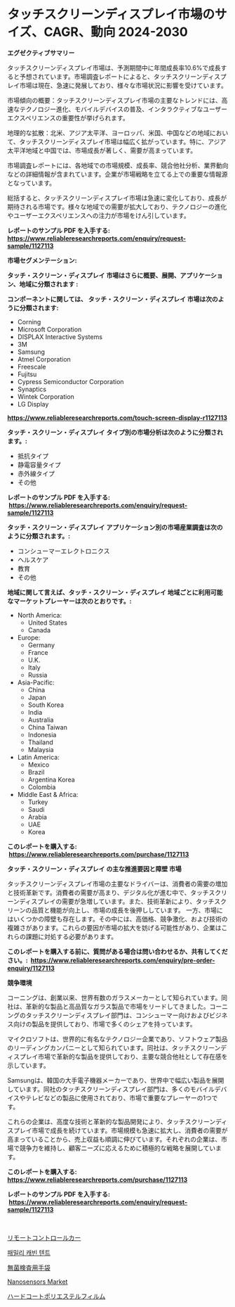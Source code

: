 <p><h1>タッチスクリーンディスプレイ市場のサイズ、CAGR、動向 2024-2030</h1></p><p><strong>エグゼクティブサマリー</strong></p>
<p><p>タッチスクリーンディスプレイ市場は、予測期間中に年間成長率10.6%で成長すると予想されています。市場調査レポートによると、タッチスクリーンディスプレイ市場は現在、急速に発展しており、様々な市場状況に影響を受けています。</p><p>市場傾向の概要：タッチスクリーンディスプレイ市場の主要なトレンドには、高速なテクノロジー進化、モバイルデバイスの普及、インタラクティブなユーザーエクスペリエンスの重要性が挙げられます。</p><p>地理的な拡散：北米、アジア太平洋、ヨーロッパ、米国、中国などの地域において、タッチスクリーンディスプレイ市場は幅広く拡がっています。特に、アジア太平洋地域と中国では、市場成長が著しく、需要が高まっています。</p><p>市場調査レポートには、各地域での市場規模、成長率、競合他社分析、業界動向などの詳細情報が含まれています。企業が市場戦略を立てる上での重要な情報源となっています。</p><p>総括すると、タッチスクリーンディスプレイ市場は急速に変化しており、成長が期待される市場です。様々な地域での需要が拡大しており、テクノロジーの進化やユーザーエクスペリエンスへの注力が市場をけん引しています。</p></p>
<p><strong>レポートのサンプル PDF を入手する: <a href="https://www.reliableresearchreports.com/enquiry/request-sample/1127113">https://www.reliableresearchreports.com/enquiry/request-sample/1127113</a></strong></p>
<p><strong>市場セグメンテーション:</strong></p>
<p><strong> タッチ・スクリーン・ディスプレイ 市場はさらに概要、展開、アプリケーション、地域に分類されます :</strong></p>
<p><strong>コンポーネントに関しては、 タッチ・スクリーン・ディスプレイ 市場は次のように分類されます: &nbsp;</strong></p>
<p><ul><li>Corning</li><li>Microsoft Corporation</li><li>DISPLAX Interactive Systems</li><li>3M</li><li>Samsung</li><li>Atmel Corporation</li><li>Freescale</li><li>Fujitsu</li><li>Cypress Semiconductor Corporation</li><li>Synaptics</li><li>Wintek Corporation</li><li>LG Display</li></ul></p>
<p><strong><a href="https://www.reliableresearchreports.com/touch-screen-display-r1127113">https://www.reliableresearchreports.com/touch-screen-display-r1127113</a></strong></p>
<p><strong> タッチ・スクリーン・ディスプレイ タイプ別の市場分析は次のように分類されます。:</strong></p>
<p><ul><li>抵抗タイプ</li><li>静電容量タイプ</li><li>赤外線タイプ</li><li>その他</li></ul></p>
<p><strong>レポートのサンプル PDF を入手する: &nbsp;<a href="https://www.reliableresearchreports.com/enquiry/request-sample/1127113">https://www.reliableresearchreports.com/enquiry/request-sample/1127113</a></strong></p>
<p><strong> タッチ・スクリーン・ディスプレイ アプリケーション別の市場産業調査は次のように分類されます。:</strong></p>
<p><ul><li>コンシューマーエレクトロニクス</li><li>ヘルスケア</li><li>教育</li><li>その他</li></ul></p>
<p><strong>地域に関して言えば、タッチ・スクリーン・ディスプレイ 地域ごとに利用可能なマーケットプレーヤーは次のとおりです。:</strong></p>
<p><ul>
    <li>
        North America:
        <ul>
            <li>United States</li>
            <li>Canada</li>
        </ul>
    </li>
    <li>
        Europe:
        <ul>
            <li>Germany</li>
            <li>France</li>
            <li>U.K.</li>
            <li>Italy</li>
            <li>Russia</li>
        </ul>
    </li>
    <li>
        Asia-Pacific:
        <ul>
            <li>China</li>
            <li>Japan</li>
            <li>South Korea</li>
            <li>India</li>
            <li>Australia</li>
            <li>China Taiwan</li>
            <li>Indonesia</li>
            <li>Thailand</li>
            <li>Malaysia</li>
        </ul>
    </li>
    <li>
        Latin America:
        <ul>
            <li>Mexico</li>
            <li>Brazil</li>
            <li>Argentina Korea</li>
            <li>Colombia</li>
        </ul>
    </li>
    <li>
        Middle East & Africa:
        <ul>
            <li>Turkey</li>
            <li>Saudi</li>
            <li>Arabia</li>
            <li>UAE</li>
            <li>Korea</li>
        </ul>
    </li>
    </ul></p>
<p><strong>このレポートを購入する: &nbsp;<a href="https://www.reliableresearchreports.com/purchase/1127113">https://www.reliableresearchreports.com/purchase/1127113</a></strong></p>
<p><strong>タッチ・スクリーン・ディスプレイ の主な推進要因と障壁 市場</strong></p>
<p><p>タッチスクリーンディスプレイ市場の主要なドライバーは、消費者の需要の増加と技術革新です。消費者の需要が高まり、デジタル化が進む中で、タッチスクリーンディスプレイの需要が急増しています。また、技術革新により、タッチスクリーンの品質と機能が向上し、市場の成長を後押ししています。 一方、市場にはいくつかの障壁も存在します。その中には、高価格、競争激化、および技術の複雑さがあります。これらの要因が市場の拡大を妨げる可能性があり、企業はこれらの課題に対処する必要があります。</p></p>
<p><strong>このレポートを購入する前に、質問がある場合は問い合わせるか、共有してください。:&nbsp; <a href="https://www.reliableresearchreports.com/enquiry/pre-order-enquiry/1127113">https://www.reliableresearchreports.com/enquiry/pre-order-enquiry/1127113</a></strong></p>
<p><strong>競争環境</strong></p>
<p><p>コーニングは、創業以来、世界有数のガラスメーカーとして知られています。同社は、革新的な製品と高品質なガラス製品で市場をリードしてきました。コーニングのタッチスクリーンディスプレイ部門は、コンシューマー向けおよびビジネス向けの製品を提供しており、市場で多くのシェアを持っています。</p><p>マイクロソフトは、世界的に有名なテクノロジー企業であり、ソフトウェア製品のリーディングカンパニーとして知られています。同社は、タッチスクリーンディスプレイ市場で革新的な製品を提供しており、主要な競合他社として存在感を示しています。</p><p>Samsungは、韓国の大手電子機器メーカーであり、世界中で幅広い製品を展開しています。同社のタッチスクリーンディスプレイ部門は、多くのモバイルデバイスやテレビなどの製品に使用されており、市場で重要なプレーヤーの1つです。</p><p>これらの企業は、高度な技術と革新的な製品開発により、タッチスクリーンディスプレイ市場で成長を続けています。市場規模も急速に拡大し、消費者の需要が高まっていることから、売上収益も順調に伸びています。それぞれの企業は、市場で競争力を維持し、顧客ニーズに応えるために積極的な戦略を展開しています。</p></p>
<p><strong>このレポートを購入する: &nbsp; <a href="https://www.reliableresearchreports.com/purchase/1127113">https://www.reliableresearchreports.com/purchase/1127113</a></strong></p>
<p><strong>レポートのサンプル PDF を入手する: &nbsp;<a href="https://www.reliableresearchreports.com/enquiry/request-sample/1127113">https://www.reliableresearchreports.com/enquiry/request-sample/1127113</a></strong><strong></strong></p>
<p>&nbsp;</p>
<p><p><a href="https://medium.com/@englandlifestyle_22171/%E3%83%AA%E3%83%A2%E3%82%B3%E3%83%B3%E3%82%AB%E3%83%BC%E5%B8%82%E5%A0%B4-2031%E5%B9%B4%E3%81%BE%E3%81%A7%E3%81%AE%E6%88%90%E5%8A%9F%E3%81%99%E3%82%8B%E3%83%93%E3%82%B8%E3%83%8D%E3%82%B9%E6%88%A6%E7%95%A5%E3%81%AE%E9%8D%B5-e99593ea34f5">リモートコントロールカー</a></p><p><a href="https://medium.com/@kennyaniel5/%EA%B0%80%EC%A1%B1-%EC%BA%90%EB%B9%88-%ED%85%90%ED%8A%B8-%EC%8B%9C%EC%9E%A5-%EB%B6%84%EC%84%9D-cagr-%EC%8B%9C%EC%9E%A5-%EC%84%B8%EB%B6%84%ED%99%94-%EB%B0%8F-%EC%84%B8%EA%B3%84-%EC%82%B0%EC%97%85-%EA%B0%9C%EC%9A%94-38a669f44ecc">패밀리 캐빈 텐트</a></p><p><a href="https://github.com/EstelWisozk1/Market-Research-Report-List-1/blob/main/825620026782.md">無菌検査用手袋</a></p><p><a href="https://www.linkedin.com/pulse/nanosensors-market-analysis-size-global-industry-overview-7jvfc?trackingId=ufXefOEittJMrDKfwbAs3A%3D%3D">Nanosensors Market</a></p><p><a href="https://medium.com/@clairhane2018/%E3%83%8F%E3%83%BC%E3%83%89%E3%82%B3%E3%83%BC%E3%83%86%E3%82%A3%E3%83%B3%E3%82%B0%E3%83%9D%E3%83%AA%E3%82%A8%E3%82%B9%E3%83%86%E3%83%AB%E3%83%95%E3%82%A3%E3%83%AB%E3%83%A0%E5%B8%82%E5%A0%B4-%E5%B8%82%E5%A0%B4%E3%82%B7%E3%82%A7%E3%82%A2-%E5%B8%82%E5%A0%B4%E5%8B%95%E5%90%91-%E5%B0%86%E6%9D%A5%E3%81%AE%E6%88%90%E9%95%B7%E3%82%92%E6%8E%A2%E3%82%8B-ddd33eac607a">ハードコートポリエステルフィルム</a></p></p>